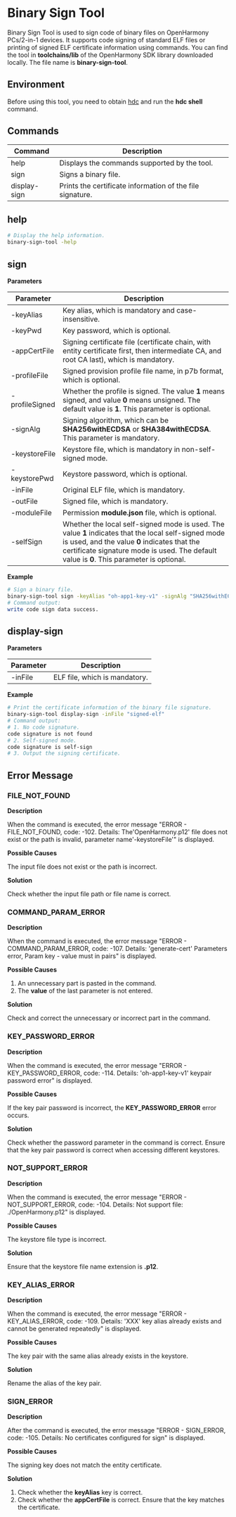 # Binary Sign Tool

Binary Sign Tool is used to sign code of binary files on OpenHarmony PCs/2-in-1 devices. It supports code signing of standard ELF files or printing of signed ELF certificate information using commands.
You can find the tool in **toolchains/lib** of the OpenHarmony SDK library downloaded locally. The file name is **binary-sign-tool**.

## Environment
Before using this tool, you need to obtain [hdc](../dfx/hdc.md) and run the **hdc shell** command.

## Commands

| Command         | Description                                                        |
| ------------- | ------------------------------------------------------------ |
| help          | Displays the commands supported by the tool.                        |
| sign          | Signs a binary file.                  |
| display-sign  | Prints the certificate information of the file signature.            |

## help

```bash
# Display the help information.
binary-sign-tool -help
```

## sign

**Parameters**

| Parameter            | Description              |
| ---------------- | ---------------------- |
| -keyAlias        | Key alias, which is mandatory and case-insensitive.   |
| -keyPwd          | Key password, which is optional.|
| -appCertFile     | Signing certificate file (certificate chain, with entity certificate first, then intermediate CA, and root CA last), which is mandatory. |
| -profileFile     | Signed provision profile file name, in p7b format, which is optional.|
| -profileSigned   | Whether the profile is signed. The value **1** means signed, and value **0** means unsigned. The default value is **1**. This parameter is optional.  |
| -signAlg         | Signing algorithm, which can be **SHA256withECDSA** or **SHA384withECDSA**. This parameter is mandatory.|
| -keystoreFile    | Keystore file, which is mandatory in non-self-signed mode.    |
| -keystorePwd     | Keystore password, which is optional.|
| -inFile          | Original ELF file, which is mandatory.   |
| -outFile         | Signed file, which is mandatory.|
| -moduleFile      | Permission **module.json** file, which is optional.    |
| -selfSign        | Whether the local self-signed mode is used. The value **1** indicates that the local self-signed mode is used, and the value **0** indicates that the certificate signature mode is used. The default value is **0**. This parameter is optional.|

**Example**

```bash
# Sign a binary file.
binary-sign-tool sign -keyAlias "oh-app1-key-v1" -signAlg "SHA256withECDSA" -appCertFile "app1.pem" -profileFile "app1-profile.p7b" -profileSigned "1" -inFile "unsigned-elf" -keystoreFile "ohtest.p12" -outFile "signed-elf" -keyPwd "123456" -keystorePwd "123456" -moduleFile "module.json"
# Command output:
write code sign data success.
```

## display-sign

**Parameters**

| Parameter            | Description              |
| ---------------- | ---------------------- |
| -inFile          | ELF file, which is mandatory.   |

**Example**

```bash
# Print the certificate information of the binary file signature.
binary-sign-tool display-sign -inFile "signed-elf"
# Command output:
# 1. No code signature.
code signature is not found
# 2. Self-signed mode.
code signature is self-sign
# 3. Output the signing certificate.
```

## Error Message

### FILE_NOT_FOUND

**Description**

When the command is executed, the error message "ERROR - FILE_NOT_FOUND, code: -102. Details: The'OpenHarmony.p12' file does not exist or the path is invalid, parameter name'-keystoreFile'" is displayed.

**Possible Causes**

The input file does not exist or the path is incorrect.

**Solution**

Check whether the input file path or file name is correct.

### COMMAND_PARAM_ERROR

**Description**

When the command is executed, the error message "ERROR - COMMAND_PARAM_ERROR, code: -107. Details: 'generate-cert' Parameters error, Param key - value must in pairs" is displayed.

**Possible Causes**

1. An unnecessary part is pasted in the command.
2. The **value** of the last parameter is not entered.

**Solution**

Check and correct the unnecessary or incorrect part in the command.

### KEY_PASSWORD_ERROR

**Description**

When the command is executed, the error message "ERROR - KEY_PASSWORD_ERROR, code: -114. Details: 'oh-app1-key-v1' keypair password error" is displayed.

**Possible Causes**

If the key pair password is incorrect, the **KEY_PASSWORD_ERROR** error occurs.

**Solution**

Check whether the password parameter in the command is correct. Ensure that the key pair password is correct when accessing different keystores.

### NOT_SUPPORT_ERROR

**Description**

When the command is executed, the error message "ERROR - NOT_SUPPORT_ERROR, code: -104. Details: Not support file: ./OpenHarmony.p12" is displayed.

**Possible Causes**

The keystore file type is incorrect.

**Solution**

Ensure that the keystore file name extension is **.p12**.

### KEY_ALIAS_ERROR

**Description**

When the command is executed, the error message "ERROR - KEY_ALIAS_ERROR, code: -109. Details: 'XXX' key alias already exists and cannot be generated repeatedly" is displayed.

**Possible Causes**

The key pair with the same alias already exists in the keystore.

**Solution**

Rename the alias of the key pair.

### SIGN_ERROR

**Description**

After the command is executed, the error message "ERROR - SIGN_ERROR, code: -105. Details: No certificates configured for sign" is displayed.

**Possible Causes**

The signing key does not match the entity certificate.

**Solution**

1. Check whether the **keyAlias** key is correct.
2. Check whether the **appCertFile** is correct. Ensure that the key matches the certificate.
